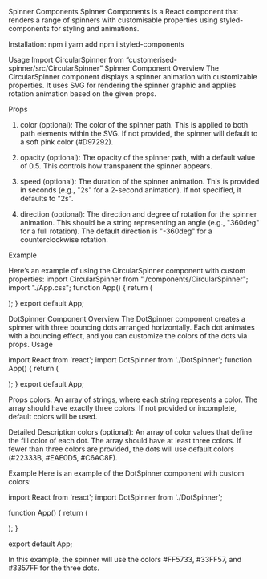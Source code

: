 Spinner Components
Spinner Components is a React component that renders a range of spinners with customisable properties using styled-components for styling and animations.

Installation:
npm i <package name>
yarn add <package name>
npm i styled-components

Usage
Import CircularSpinner from “customerised-spinner/src/CircularSpinner”
Spinner Component Overview
The CircularSpinner component displays a spinner animation with customizable properties. It uses SVG for rendering the spinner graphic and applies rotation animation based on the given props.

Props

1. color (optional): The color of the spinner path. This is applied to both path elements within the SVG. If not provided, the spinner will default to a soft pink color (#D97292).

2. opacity (optional): The opacity of the spinner path, with a default value of 0.5. This controls how transparent the spinner appears.

3. speed (optional): The duration of the spinner animation. This is provided in seconds (e.g., "2s" for a 2-second animation). If not specified, it defaults to "2s".

4. direction (optional): The direction and degree of rotation for the spinner animation. This should be a string representing an angle (e.g., "360deg" for a full rotation). The default direction is "-360deg" for a counterclockwise rotation.

Example

Here’s an example of using the CircularSpinner component with custom properties:
import CircularSpinner from "./components/CircularSpinner";
import "./App.css";
function App() {
return (

   <div>
     <CircularSpinner color="" opacity="0.5" speed="2s" direction="360deg" />
   </div>
 );
}
export default App;

DotSpinner Component Overview
The DotSpinner component creates a spinner with three bouncing dots arranged horizontally. Each dot animates with a bouncing effect, and you can customize the colors of the dots via props.
Usage

import React from 'react';
import DotSpinner from './DotSpinner';
function App() {
return (

  <div>
      <DotSpinner colors={['#FF5733', '#33FF57', '#3357FF']} />
  </div>
);
}
export default App;

Props
colors: An array of strings, where each string represents a color. The array should have exactly three colors. If not provided or incomplete, default colors will be used.

Detailed Description
colors (optional): An array of color values that define the fill color of each dot. The array should have at least three colors. If fewer than three colors are provided, the dots will use default colors (#22333B, #EAE0D5, #C6AC8F).

Example
Here is an example of the DotSpinner component with custom colors:

import React from 'react';
import DotSpinner from './DotSpinner';

function App() {
return (

<div>
<DotSpinner colors={['#FF5733', '#33FF57', '#3357FF']} />
</div>
);
}

export default App;

In this example, the spinner will use the colors #FF5733, #33FF57, and #3357FF for the three dots.
